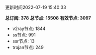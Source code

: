 更新时间2022-07-19 15:40:33

**总订阅: 378**
**总节点: 15508**
**有效节点: 3097**
- v2ray节点: 1844
- ss节点: 991
- ssr节点: 13
- trojan节点: 249
